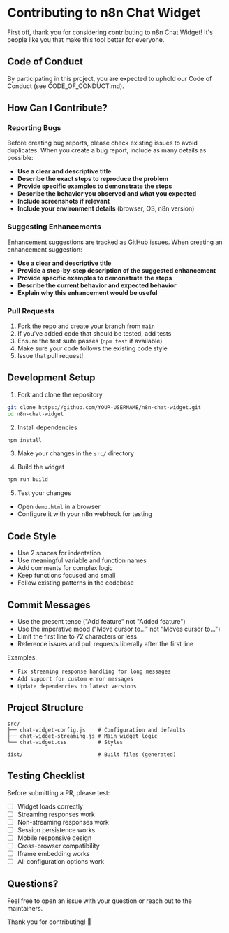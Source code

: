 # Contributing to n8n Chat Widget

First off, thank you for considering contributing to n8n Chat Widget! It's people like you that make this tool better for everyone.

## Code of Conduct

By participating in this project, you are expected to uphold our Code of Conduct (see CODE_OF_CONDUCT.md).

## How Can I Contribute?

### Reporting Bugs

Before creating bug reports, please check existing issues to avoid duplicates. When you create a bug report, include as many details as possible:

- **Use a clear and descriptive title**
- **Describe the exact steps to reproduce the problem**
- **Provide specific examples to demonstrate the steps**
- **Describe the behavior you observed and what you expected**
- **Include screenshots if relevant**
- **Include your environment details** (browser, OS, n8n version)

### Suggesting Enhancements

Enhancement suggestions are tracked as GitHub issues. When creating an enhancement suggestion:

- **Use a clear and descriptive title**
- **Provide a step-by-step description of the suggested enhancement**
- **Provide specific examples to demonstrate the steps**
- **Describe the current behavior and expected behavior**
- **Explain why this enhancement would be useful**

### Pull Requests

1. Fork the repo and create your branch from `main`
2. If you've added code that should be tested, add tests
3. Ensure the test suite passes (`npm test` if available)
4. Make sure your code follows the existing code style
5. Issue that pull request!

## Development Setup

1. Fork and clone the repository
```bash
git clone https://github.com/YOUR-USERNAME/n8n-chat-widget.git
cd n8n-chat-widget
```

2. Install dependencies
```bash
npm install
```

3. Make your changes in the `src/` directory

4. Build the widget
```bash
npm run build
```

5. Test your changes
- Open `demo.html` in a browser
- Configure it with your n8n webhook for testing

## Code Style

- Use 2 spaces for indentation
- Use meaningful variable and function names
- Add comments for complex logic
- Keep functions focused and small
- Follow existing patterns in the codebase

## Commit Messages

- Use the present tense ("Add feature" not "Added feature")
- Use the imperative mood ("Move cursor to..." not "Moves cursor to...")
- Limit the first line to 72 characters or less
- Reference issues and pull requests liberally after the first line

Examples:
- `Fix streaming response handling for long messages`
- `Add support for custom error messages`
- `Update dependencies to latest versions`

## Project Structure

```
src/
├── chat-widget-config.js    # Configuration and defaults
├── chat-widget-streaming.js # Main widget logic
└── chat-widget.css          # Styles

dist/                        # Built files (generated)
```

## Testing Checklist

Before submitting a PR, please test:

- [ ] Widget loads correctly
- [ ] Streaming responses work
- [ ] Non-streaming responses work
- [ ] Session persistence works
- [ ] Mobile responsive design
- [ ] Cross-browser compatibility
- [ ] Iframe embedding works
- [ ] All configuration options work

## Questions?

Feel free to open an issue with your question or reach out to the maintainers.

Thank you for contributing! 🎉
